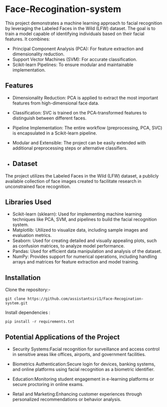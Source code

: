 # Face-Recogination-system

This project demonstrates a machine learning approach to facial recognition by leveraging the Labeled Faces in the Wild (LFW) dataset. The goal is to train a model capable of identifying individuals based on their facial features. 
It combines:

- Principal Component Analysis (PCA): For feature extraction and dimensionality reduction.
- Support Vector Machines (SVM): For accurate classification.
- Scikit-learn Pipelines: To ensure modular and maintainable implementation.

## Features
- Dimensionality Reduction: PCA is applied to extract the most important features from high-dimensional face data.

- Classification: SVC is trained on the PCA-transformed features to distinguish between different faces.

- Pipeline Implementation: The entire workflow (preprocessing, PCA, SVC) is encapsulated in a Scikit-learn pipeline.

- Modular and Extensible: The project can be easily extended with additional preprocessing steps or alternative classifiers.
  
- ## Dataset
The project utilizes the Labeled Faces in the Wild (LFW) dataset, a publicly available collection of face images created to facilitate research in unconstrained face recognition.
## Libraries Used
- Scikit-learn (sklearn): Used for implementing machine learning techniques like PCA, SVM, and pipelines to build the facial recognition system.
- Matplotlib: Utilized to visualize data, including sample images and evaluation metrics.
- Seaborn: Used for creating detailed and visually appealing plots, such as confusion matrices, to analyze model performance.
- Pandas: Used for efficient data manipulation and analysis of the dataset.
- NumPy: Provides support for numerical operations, including handling arrays and matrices for feature extraction and model training.

  
## Installation
Clone the repository:-
```
git clone https://github.com/assistantsiri1/Face-Recogination-system.git

```

Install dependencies : 
```
pip install -r requirements.txt
```

## Potential Applications of the Project
- Security Systems:Facial recognition for surveillance and access control in sensitive areas like offices, airports, and government facilities.

- Biometrics Authentication:Secure login for devices, banking systems, and online platforms using facial recognition as a biometric identifier.

- Education:Monitoring student engagement in e-learning platforms or secure proctoring in online exams.

- Retail and Marketing:Enhancing customer experiences through personalized recommendations or behavior analysis.
